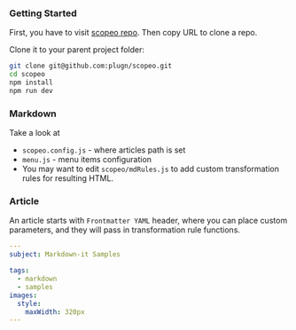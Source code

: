 ### Getting Started


First, you have to visit [scopeo repo](https://github.com/plugn/scopeo).
Then copy URL to clone a repo.

Clone it to your parent project folder:
```bash
git clone git@github.com:plugn/scopeo.git
cd scopeo
npm install
npm run dev
```


### Markdown
Take a look at 
* `scopeo.config.js` - where articles path is set 
* `menu.js` - menu items configuration
* You may want to edit `scopeo/mdRules.js` to add custom transformation rules for resulting HTML. 


### Article
An article starts with `Frontmatter YAML` header, where you can place custom parameters, and they will pass in transformation rule functions.

``` yaml
---
subject: Markdown-it Samples

tags:
  - markdown
  - samples
images:
  style:
    maxWidth: 320px
---

```
